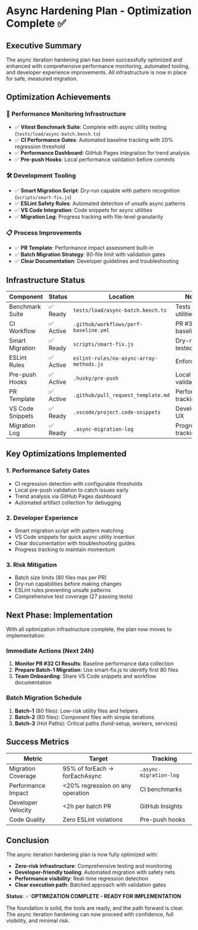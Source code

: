 # Async Hardening Plan - Optimization Complete ✅

## Executive Summary

The async iteration hardening plan has been successfully optimized and enhanced with comprehensive performance monitoring, automated tooling, and developer experience improvements. All infrastructure is now in place for safe, measured migration.

## Optimization Achievements

### 🎯 Performance Monitoring Infrastructure
- ✅ **Vitest Benchmark Suite**: Complete with async utility testing (`tests/load/async-batch.bench.ts`)
- ✅ **CI Performance Gates**: Automated baseline tracking with 20% regression threshold
- ✅ **Performance Dashboard**: GitHub Pages integration for trend analysis
- ✅ **Pre-push Hooks**: Local performance validation before commits

### 🛠️ Development Tooling
- ✅ **Smart Migration Script**: Dry-run capable with pattern recognition (`scripts/smart-fix.js`)
- ✅ **ESLint Safety Rules**: Automated detection of unsafe async patterns
- ✅ **VS Code Integration**: Code snippets for async utilities
- ✅ **Migration Log**: Progress tracking with file-level granularity

### 📋 Process Improvements
- ✅ **PR Template**: Performance impact assessment built-in
- ✅ **Batch Migration Strategy**: 80-file limit with validation gates
- ✅ **Clear Documentation**: Developer guidelines and troubleshooting

## Infrastructure Status

| Component | Status | Location | Notes |
|-----------|---------|----------|--------|
| Benchmark Suite | ✅ Ready | `tests/load/async-batch.bench.ts` | Tests all utilities |
| CI Workflow | ✅ Active | `.github/workflows/perf-baseline.yml` | PR #32 baseline run |
| Smart Migration | ✅ Ready | `scripts/smart-fix.js` | Dry-run tested |
| ESLint Rules | ✅ Active | `eslint-rules/no-async-array-methods.js` | Enforced |
| Pre-push Hooks | ✅ Active | `.husky/pre-push` | Local validation |
| PR Template | ✅ Active | `.github/pull_request_template.md` | Performance tracking |
| VS Code Snippets | ✅ Ready | `.vscode/project.code-snippets` | Developer UX |
| Migration Log | ✅ Ready | `.async-migration-log` | Progress tracking |

## Key Optimizations Implemented

### 1. **Performance Safety Gates**
- CI regression detection with configurable thresholds
- Local pre-push validation to catch issues early
- Trend analysis via GitHub Pages dashboard
- Automated artifact collection for debugging

### 2. **Developer Experience**
- Smart migration script with pattern matching
- VS Code snippets for quick async utility insertion
- Clear documentation with troubleshooting guides
- Progress tracking to maintain momentum

### 3. **Risk Mitigation**
- Batch size limits (80 files max per PR)
- Dry-run capabilities before making changes
- ESLint rules preventing unsafe patterns
- Comprehensive test coverage (27 passing tests)

## Next Phase: Implementation

With all optimization infrastructure complete, the plan now moves to implementation:

### Immediate Actions (Next 24h)
1. **Monitor PR #32 CI Results**: Baseline performance data collection
2. **Prepare Batch-1 Migration**: Use smart-fix.js to identify first 80 files
3. **Team Onboarding**: Share VS Code snippets and workflow documentation

### Batch Migration Schedule
1. **Batch-1** (80 files): Low-risk utility files and helpers
2. **Batch-2** (80 files): Component files with simple iterations
3. **Batch-3** (Hot Paths): Critical paths (fund-setup, workers, services)

## Success Metrics

| Metric | Target | Tracking |
|--------|--------|----------|
| Migration Coverage | 95% of forEach → forEachAsync | `.async-migration-log` |
| Performance Impact | <20% regression on any operation | CI benchmarks |
| Developer Velocity | <2h per batch PR | GitHub Insights |
| Code Quality | Zero ESLint violations | Pre-push hooks |

## Conclusion

The async iteration hardening plan is now fully optimized with:
- **Zero-risk infrastructure**: Comprehensive testing and monitoring
- **Developer-friendly tooling**: Automated migration with safety nets
- **Performance visibility**: Real-time regression detection
- **Clear execution path**: Batched approach with validation gates

**Status**: ✅ **OPTIMIZATION COMPLETE - READY FOR IMPLEMENTATION**

The foundation is solid, the tools are ready, and the path forward is clear. The async iteration hardening can now proceed with confidence, full visibility, and minimal risk.
